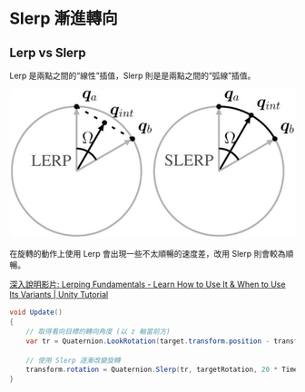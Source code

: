 # Slerp 漸進轉向

## Lerp vs Slerp
Lerp 是兩點之間的“線性”插值，Slerp 則是是兩點之間的“弧線”插值。

![slerp](./slerp.jpeg)

在旋轉的動作上使用 Lerp 會出現一些不太順暢的速度差，改用 Slerp 則會較為順暢。

[深入說明影片: Lerping Fundamentals - Learn How to Use It & When to Use Its Variants | Unity Tutorial](https://youtu.be/IymDGkzwJts?t=367)

```csharp
void Update() 
{
    // 取得看向目標的轉向角度 (以 z 軸當前方)
    var tr = Quaternion.LookRotation(target.transform.position - transform.position);

    // 使用 Slerp 逐漸改變旋轉
    transform.rotation = Quaternion.Slerp(tr, targetRotation, 20 * Time.deltaTime);
}
```